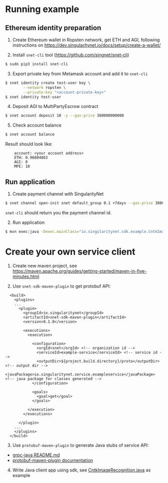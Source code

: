 # Running example

## Ethereum identity preparation

1. Create Ethereum wallet in Ropsten network, get ETH and AGI, following
instructions on https://dev.singularitynet.io/docs/setup/create-a-wallet/

2. Install `snet-cli` tool (https://github.com/singnet/snet-cli)

```sh
$ sudo pip3 install snet-cli
```

3. Export private key from Metamask account and add it to `snet-cli`

```sh
$ snet identity create test-user key \
		--network ropsten \
        --private-key "<account-private-key>"
$ snet identity test-user
```

4. Deposit AGI to MultiPartyEscrow contract

```sh
$ snet account deposit 10 -y --gas-price 380000000000
```

5. Check account balance

```sh
$ snet account balance
```

Result should look like:
```
    account: <your account address>
    ETH: 0.96804863
    AGI: 0
    MPE: 10
```

## Run application

1. Create payment channel with SingularityNet

```sh
$ snet channel open-init snet default_group 0.1 +7days --gas-price 380000000000
```

`snet-cli` should return you the payment channel id.

2. Run application

```sh
$ mvn exec:java -Dexec.mainClass="io.singularitynet.sdk.example.CntkImageRecognition" -Dexec.args="<account-private-key> <channel-id>"
```

# Create your own service client

1. Create new maven project, see https://maven.apache.org/guides/getting-started/maven-in-five-minutes.html

2. Use `snet-sdk-maven-plugin` to get protobuf API:

```
  <build>
    <plugins>
    ...
      <plugin>
        <groupId>io.singularitynet</groupId>
        <artifactId>snet-sdk-maven-plugin</artifactId>
        <version>0.1.0</version>

        <executions>
          <execution>

            <configuration>
              <orgId>snet</orgId> <!-- organization id -->
              <serviceId>example-service</serviceId> <!-- service id -->
              <outputDir>${project.build.directory}/proto</outputDir> <!-- output dir -->
              <javaPackage>io.singularitynet.service.exampleservice</javaPackage> <!-- java package for classes generated -->
            </configuration>

            <goals>
              <goal>get</goal>
            </goals>

          </execution>
        </executions>

      </plugin>
    ...
    </plugins>
  </build>
```

3. Use `protobuf-maven-plugin` to generate Java stubs of service API:
- [grpc-java README.md](https://github.com/grpc/grpc-java/blob/master/README.md)
- [protobuf-maven-plugin documentation](https://www.xolstice.org/protobuf-maven-plugin/)

4. Write Java client app using sdk, see [CntkImageRecognition.java](./src/main/java/io/singularitynet/sdk/example/CntkImageRecognition.java) as example

